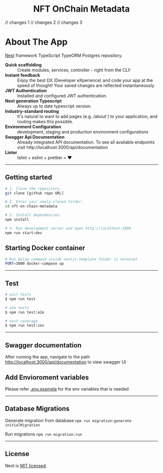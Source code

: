<h1 align="center">
NFT OnChain Metadata 
</h1>
// changes 1
// changes 2
// changes 3

# About The App

[Nest](https://github.com/nestjs/nest) framework TypeScript TypeORM Postgres repository.

<dl>
  <dt><b>Quick scaffolding</b></dt>
  <dd>Create modules, services, controller - right from the CLI!</dd>

  <dt><b>Instant feedback</b></dt>
  <dd>Enjoy the best DX (Developer eXperience) and code your app at the speed of thought! Your saved changes are reflected instantaneously.</dd>

  <dt><b>JWT Authentication</b></dt>
  <dd>Installed and configured JWT authentication.</dd>

  <dt><b>Next generation Typescript</b></dt>
  <dd>Always up to date typescript version.</dd>

  <dt><b>Industry-standard routing</b></dt>
  <dd>It's natural to want to add pages (e.g. /about`) to your application, and routing makes this possible.</dd>

  <dt><b>Environment Configuration</b></dt>
  <dd>development, staging and production environment configurations</dd>

  <dt><b>Swagger Api Documentation</b></dt>
  <dd>Already integrated API documentation. To see all available endpoints visit http://localhost:3000/api/documentation</dd>

  <dt><b>Linter</b></dt>  
  <dd>tslint + eslint + prettier = ❤️</dd>
</dl>

---

## Getting started

```bash
# 1. Clone the repository.
git clone [github repo URL]

# 2. Enter your newly-cloned folder.
cd nft-on-chain-metadata

# 3. Install dependencies.
npm install

# 4. Run development server and open http://localhost:3000
npm run start:dev

```

## Starting Docker container

```bash
# Run below command inside nestjs-template folder in terminal
PORT=3000 docker-compose up

```

---

## Test

```bash
# unit tests
$ npm run test

# e2e tests
$ npm run test:e2e

# test coverage
$ npm run test:cov
```

---

## Swagger documentation

After running the app, navigate to the path [http://localhost:3000/api/documentation](http://localhost:3000/api/documentation) to view swagger UI

## Add Envioroment variables

Please refer [.env.example](./.example.env) for the env variables that is needed

---

## Database Migrations

Generate migration from database
`npm run migration:generate initialMigration`

Run migrations
`npm run migration:run`

---

## License

Nest is [MIT licensed](LICENSE).
